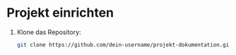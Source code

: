 # Projekt einrichten

1. Klone das Repository:
   ```bash
   git clone https://github.com/dein-username/projekt-dokumentation.git
